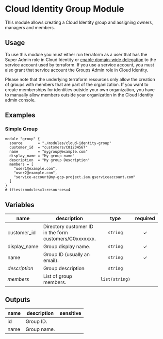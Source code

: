 # Cloud Identity Group Module

This module allows creating a Cloud Identity group and assigning owners, managers and members.

## Usage
To use this module you must either run terraform as a user that has the Super Admin role in Cloud Identity or [enable domain-wide delegation](https://developers.google.com/admin-sdk/directory/v1/guides/delegation) to the service account used by terraform. If you use a service account, you must also grant that service account the Groups Admin role in Cloud Identity.

Please note that the underlying terraform resources only allow the creation of groups with members that are part of the organization. If you want to create memberships for identities outside your own organization, you have to manually allow members outside your organization in the Cloud Identity admin console.

## Examples

### Simple Group
```hcl
module "group" {
  source       = "./modules/cloud-identity-group"
  customer_id  = "customers/C01234567"
  name         = "mygroup@example.com"
  display_name = "My group name"
  description  = "My group Description"
  members = [
    "user1@example.com",
    "user2@example.com",
    "service-account@my-gcp-project.iam.gserviceaccount.com"
  ]
}
# tftest:modules=1:resources=4
```

<!-- BEGIN TFDOC -->
## Variables

| name | description | type | required | default |
|---|---|:---: |:---:|:---:|
| customer_id | Directory customer ID in the form customers/C0xxxxxxx. | <code title="string&#10;validation &#123;&#10;condition     &#61; can&#40;regex&#40;&#34;&#94;customers&#47;C0&#91;a-z0-9&#93;&#123;7&#125;&#36;&#34;, var.customer_id&#41;&#41;&#10;error_message &#61; &#34;Customer ID must be in the form customers&#47;C0xxxxxxx.&#34;&#10;&#125;">string</code> | ✓ |  |
| display_name | Group display name. | <code title="">string</code> | ✓ |  |
| name | Group ID (usually an email). | <code title="">string</code> | ✓ |  |
| *description* | Group description | <code title="">string</code> |  | <code title="">null</code> |
| *members* | List of group members. | <code title="list&#40;string&#41;">list(string)</code> |  | <code title="">[]</code> |

## Outputs

| name | description | sensitive |
|---|---|:---:|
| id | Group ID. |  |
| name | Group name. |  |
<!-- END TFDOC -->
